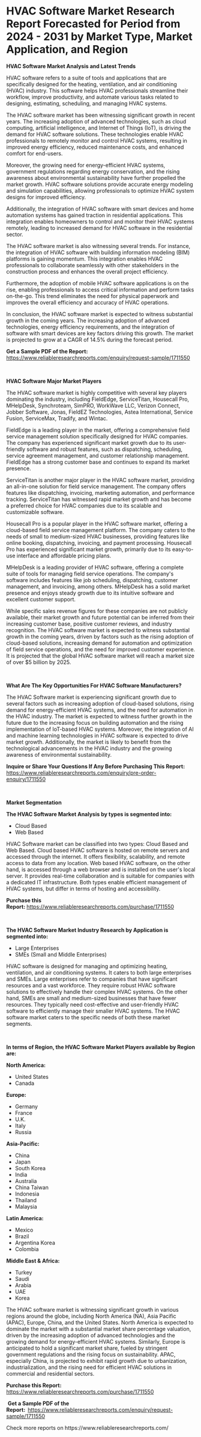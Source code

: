 <p><h1>HVAC Software Market Research Report Forecasted for Period from 2024 -  2031 by Market Type, Market Application, and Region</h1></p><p><strong>HVAC Software Market Analysis and Latest Trends</strong></p>
<p><p>HVAC software refers to a suite of tools and applications that are specifically designed for the heating, ventilation, and air conditioning (HVAC) industry. This software helps HVAC professionals streamline their workflow, improve productivity, and automate various tasks related to designing, estimating, scheduling, and managing HVAC systems.</p><p>The HVAC software market has been witnessing significant growth in recent years. The increasing adoption of advanced technologies, such as cloud computing, artificial intelligence, and Internet of Things (IoT), is driving the demand for HVAC software solutions. These technologies enable HVAC professionals to remotely monitor and control HVAC systems, resulting in improved energy efficiency, reduced maintenance costs, and enhanced comfort for end-users.</p><p>Moreover, the growing need for energy-efficient HVAC systems, government regulations regarding energy conservation, and the rising awareness about environmental sustainability have further propelled the market growth. HVAC software solutions provide accurate energy modeling and simulation capabilities, allowing professionals to optimize HVAC system designs for improved efficiency.</p><p>Additionally, the integration of HVAC software with smart devices and home automation systems has gained traction in residential applications. This integration enables homeowners to control and monitor their HVAC systems remotely, leading to increased demand for HVAC software in the residential sector.</p><p>The HVAC software market is also witnessing several trends. For instance, the integration of HVAC software with building information modeling (BIM) platforms is gaining momentum. This integration enables HVAC professionals to collaborate seamlessly with other stakeholders in the construction process and enhances the overall project efficiency.</p><p>Furthermore, the adoption of mobile HVAC software applications is on the rise, enabling professionals to access critical information and perform tasks on-the-go. This trend eliminates the need for physical paperwork and improves the overall efficiency and accuracy of HVAC operations.</p><p>In conclusion, the HVAC software market is expected to witness substantial growth in the coming years. The increasing adoption of advanced technologies, energy efficiency requirements, and the integration of software with smart devices are key factors driving this growth. The market is projected to grow at a CAGR of 14.5% during the forecast period.</p></p>
<p><strong>Get a Sample PDF of the Report:&nbsp;</strong> <a href="https://www.reliableresearchreports.com/enquiry/request-sample/1711550">https://www.reliableresearchreports.com/enquiry/request-sample/1711550</a></p>
<p>&nbsp;</p>
<p><strong>HVAC Software Major Market Players</strong></p>
<p><p>The HVAC software market is highly competitive with several key players dominating the industry, including FieldEdge, ServiceTitan, Housecall Pro, MHelpDesk, Synchroteam, SimPRO, WorkWave LLC, Verizon Connect, Jobber Software, Jonas, FieldEZ Technologies, Astea International, Service Fusion, ServiceMax, Tradify, and Wintac. </p><p>FieldEdge is a leading player in the market, offering a comprehensive field service management solution specifically designed for HVAC companies. The company has experienced significant market growth due to its user-friendly software and robust features, such as dispatching, scheduling, service agreement management, and customer relationship management. FieldEdge has a strong customer base and continues to expand its market presence.</p><p>ServiceTitan is another major player in the HVAC software market, providing an all-in-one solution for field service management. The company offers features like dispatching, invoicing, marketing automation, and performance tracking. ServiceTitan has witnessed rapid market growth and has become a preferred choice for HVAC companies due to its scalable and customizable software.</p><p>Housecall Pro is a popular player in the HVAC software market, offering a cloud-based field service management platform. The company caters to the needs of small to medium-sized HVAC businesses, providing features like online booking, dispatching, invoicing, and payment processing. Housecall Pro has experienced significant market growth, primarily due to its easy-to-use interface and affordable pricing plans.</p><p>MHelpDesk is a leading provider of HVAC software, offering a complete suite of tools for managing field service operations. The company's software includes features like job scheduling, dispatching, customer management, and invoicing, among others. MHelpDesk has a solid market presence and enjoys steady growth due to its intuitive software and excellent customer support.</p><p>While specific sales revenue figures for these companies are not publicly available, their market growth and future potential can be inferred from their increasing customer base, positive customer reviews, and industry recognition. The HVAC software market is expected to witness substantial growth in the coming years, driven by factors such as the rising adoption of cloud-based solutions, increasing demand for automation and optimization of field service operations, and the need for improved customer experience. It is projected that the global HVAC software market will reach a market size of over $5 billion by 2025.</p></p>
<p>&nbsp;</p>
<p><strong>What Are The Key Opportunities For HVAC Software Manufacturers?</strong></p>
<p><p>The HVAC Software market is experiencing significant growth due to several factors such as increasing adoption of cloud-based solutions, rising demand for energy-efficient HVAC systems, and the need for automation in the HVAC industry. The market is expected to witness further growth in the future due to the increasing focus on building automation and the rising implementation of IoT-based HVAC systems. Moreover, the integration of AI and machine learning technologies in HVAC software is expected to drive market growth. Additionally, the market is likely to benefit from the technological advancements in the HVAC industry and the growing awareness of environmental sustainability.</p></p>
<p><strong>Inquire or Share Your Questions If Any Before Purchasing This Report:</strong> <a href="https://www.reliableresearchreports.com/enquiry/pre-order-enquiry/1711550">https://www.reliableresearchreports.com/enquiry/pre-order-enquiry/1711550</a></p>
<p>&nbsp;</p>
<p><strong>Market Segmentation</strong></p>
<p><strong>The HVAC Software Market Analysis by types is segmented into:</strong></p>
<p><ul><li>Cloud Based</li><li>Web Based</li></ul></p>
<p><p>HVAC Software market can be classified into two types: Cloud Based and Web Based. Cloud based HVAC software is hosted on remote servers and accessed through the internet. It offers flexibility, scalability, and remote access to data from any location. Web based HVAC software, on the other hand, is accessed through a web browser and is installed on the user's local server. It provides real-time collaboration and is suitable for companies with a dedicated IT infrastructure. Both types enable efficient management of HVAC systems, but differ in terms of hosting and accessibility.</p></p>
<p><strong>Purchase this Report:&nbsp;</strong><a href="https://www.reliableresearchreports.com/purchase/1711550">https://www.reliableresearchreports.com/purchase/1711550</a></p>
<p>&nbsp;</p>
<p><strong>The HVAC Software Market Industry Research by Application is segmented into:</strong></p>
<p><ul><li>Large Enterprises</li><li>SMEs (Small and Middle Enterprises)</li></ul></p>
<p><p>HVAC software is designed for managing and optimizing heating, ventilation, and air conditioning systems. It caters to both large enterprises and SMEs. Large enterprises refer to companies that have significant resources and a vast workforce. They require robust HVAC software solutions to effectively handle their complex HVAC systems. On the other hand, SMEs are small and medium-sized businesses that have fewer resources. They typically need cost-effective and user-friendly HVAC software to efficiently manage their smaller HVAC systems. The HVAC software market caters to the specific needs of both these market segments.</p></p>
<p>&nbsp;</p>
<p><strong>In terms of Region, the HVAC Software Market Players available by Region are:</strong></p>
<p>
    <p> <strong> North America: </strong>
        <ul>
            <li>United States</li>
            <li>Canada</li>
        </ul>
        </p> 
    <p> <strong> Europe: </strong>
        <ul>
            <li>Germany</li>
            <li>France</li>
            <li>U.K.</li>
            <li>Italy</li>
            <li>Russia</li>
        </ul>
        </p> 
    <p> <strong> Asia-Pacific: </strong>
        <ul>
            <li>China</li>
            <li>Japan</li>
            <li>South Korea</li>
            <li>India</li>
            <li>Australia</li>
            <li>China Taiwan</li>
            <li>Indonesia</li>
            <li>Thailand</li>
            <li>Malaysia</li>
        </ul>
        </p> 
    <p> <strong> Latin America: </strong>
        <ul>
            <li>Mexico</li>
            <li>Brazil</li>
            <li>Argentina Korea</li>
            <li>Colombia</li>
        </ul>
        </p> 
    <p> <strong> Middle East & Africa: </strong>
        <ul>
            <li>Turkey</li>
            <li>Saudi</li>
            <li>Arabia</li>
            <li>UAE</li>
            <li>Korea</li>
        </ul>
    </p>
    </p>
<p><p>The HVAC software market is witnessing significant growth in various regions around the globe, including North America (NA), Asia Pacific (APAC), Europe, China, and the United States. North America is expected to dominate the market with a substantial market share percentage valuation, driven by the increasing adoption of advanced technologies and the growing demand for energy-efficient HVAC systems. Similarly, Europe is anticipated to hold a significant market share, fueled by stringent government regulations and the rising focus on sustainability. APAC, especially China, is projected to exhibit rapid growth due to urbanization, industrialization, and the rising need for efficient HVAC solutions in commercial and residential sectors.</p></p>
<p><strong>Purchase this Report: </strong><a href="https://www.reliableresearchreports.com/purchase/1711550">https://www.reliableresearchreports.com/purchase/1711550</a></p>
<p>&nbsp;<strong>Get a Sample PDF of the Report:&nbsp;&nbsp;</strong><a href="https://www.reliableresearchreports.com/enquiry/request-sample/1711550">https://www.reliableresearchreports.com/enquiry/request-sample/1711550</a></p>
<p><strong></strong></p>
<p>Check more reports on https://www.reliableresearchreports.com/</p>